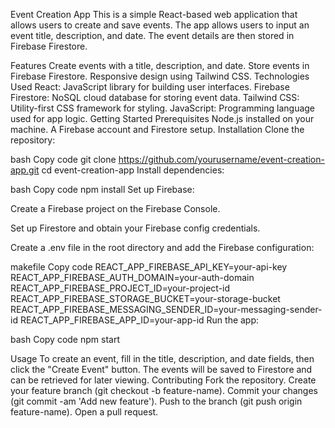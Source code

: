 Event Creation App
This is a simple React-based web application that allows users to create and save events. The app allows users to input an event title, description, and date. The event details are then stored in Firebase Firestore.

Features
Create events with a title, description, and date.
Store events in Firebase Firestore.
Responsive design using Tailwind CSS.
Technologies Used
React: JavaScript library for building user interfaces.
Firebase Firestore: NoSQL cloud database for storing event data.
Tailwind CSS: Utility-first CSS framework for styling.
JavaScript: Programming language used for app logic.
Getting Started
Prerequisites
Node.js installed on your machine.
A Firebase account and Firestore setup.
Installation
Clone the repository:

bash
Copy code
git clone https://github.com/yourusername/event-creation-app.git
cd event-creation-app
Install dependencies:

bash
Copy code
npm install
Set up Firebase:

Create a Firebase project on the Firebase Console.

Set up Firestore and obtain your Firebase config credentials.

Create a .env file in the root directory and add the Firebase configuration:

makefile
Copy code
REACT_APP_FIREBASE_API_KEY=your-api-key
REACT_APP_FIREBASE_AUTH_DOMAIN=your-auth-domain
REACT_APP_FIREBASE_PROJECT_ID=your-project-id
REACT_APP_FIREBASE_STORAGE_BUCKET=your-storage-bucket
REACT_APP_FIREBASE_MESSAGING_SENDER_ID=your-messaging-sender-id
REACT_APP_FIREBASE_APP_ID=your-app-id
Run the app:

bash
Copy code
npm start


Usage
To create an event, fill in the title, description, and date fields, then click the "Create Event" button.
The events will be saved to Firestore and can be retrieved for later viewing.
Contributing
Fork the repository.
Create your feature branch (git checkout -b feature-name).
Commit your changes (git commit -am 'Add new feature').
Push to the branch (git push origin feature-name).
Open a pull request.
